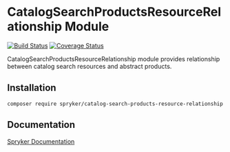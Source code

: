 # CatalogSearchProductsResourceRelationship Module
[![Build Status](https://travis-ci.org/spryker/catalog-search-products-resource-relationship.svg)](https://travis-ci.org/spryker/catalog-search-products-resource-relationship)
[![Coverage Status](https://coveralls.io/repos/github/spryker/catalog-search-products-resource-relationship/badge.svg)](https://coveralls.io/github/spryker/catalog-search-products-resource-relationship)

CatalogSearchProductsResourceRelationship module provides relationship between catalog search resources and abstract products.

## Installation

```
composer require spryker/catalog-search-products-resource-relationship
```

## Documentation

[Spryker Documentation](https://academy.spryker.com/developing_with_spryker/module_guide/modules.html)

